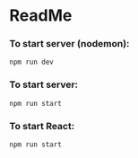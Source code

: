 # ReadMe
### To start server (nodemon):
```
npm run dev
```

### To start server:
```
npm run start
```

### To start React:
```
npm run start
```